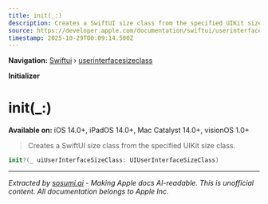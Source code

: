 ```yaml
---
title: init(_:)
description: Creates a SwiftUI size class from the specified UIKit size class.
source: https://developer.apple.com/documentation/swiftui/userinterfacesizeclass/init(_:)
timestamp: 2025-10-29T00:09:14.500Z
---
```


**Navigation:** [Swiftui](/documentation/swiftui) › [userinterfacesizeclass](/documentation/swiftui/userinterfacesizeclass)

**Initializer**

# init(_:)

**Available on:** iOS 14.0+, iPadOS 14.0+, Mac Catalyst 14.0+, visionOS 1.0+

> Creates a SwiftUI size class from the specified UIKit size class.

```swift
init?(_ uiUserInterfaceSizeClass: UIUserInterfaceSizeClass)
```

---

*Extracted by [sosumi.ai](https://sosumi.ai) - Making Apple docs AI-readable.*
*This is unofficial content. All documentation belongs to Apple Inc.*
